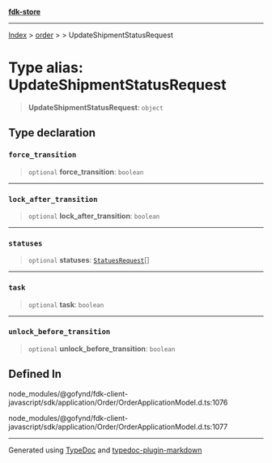 [**fdk-store**](../../../README.md)
***

[Index](../../../API.md) > [order](../../README.md) > [<internal>](../README.md) > UpdateShipmentStatusRequest

# Type alias: UpdateShipmentStatusRequest

> **UpdateShipmentStatusRequest**: `object`

## Type declaration

### `force_transition`

> `optional` **force\_transition**: `boolean`

***

### `lock_after_transition`

> `optional` **lock\_after\_transition**: `boolean`

***

### `statuses`

> `optional` **statuses**: [`StatuesRequest`](type-alias.StatuesRequest.md)[]

***

### `task`

> `optional` **task**: `boolean`

***

### `unlock_before_transition`

> `optional` **unlock\_before\_transition**: `boolean`

## Defined In

node\_modules/@gofynd/fdk-client-javascript/sdk/application/Order/OrderApplicationModel.d.ts:1076

node\_modules/@gofynd/fdk-client-javascript/sdk/application/Order/OrderApplicationModel.d.ts:1077

***
Generated using [TypeDoc](https://typedoc.org/) and [typedoc-plugin-markdown](https://www.npmjs.com/package/typedoc-plugin-markdown)
